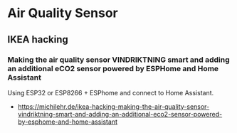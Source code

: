 # Air Quality Sensor

## IKEA hacking

### Making the air quality sensor VINDRIKTNING smart and adding an additional eCO2 sensor powered by ESPHome and Home Assistant

Using ESP32 or ESP8266 + ESPhome and connect to Home Assistant.

* <https://michilehr.de/ikea-hacking-making-the-air-quality-sensor-vindriktning-smart-and-adding-an-additional-eco2-sensor-powered-by-esphome-and-home-assistant>

